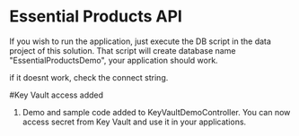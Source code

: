 # Essential Products API
If you wish to run the application, just execute the DB script in the data project of this solution. That script 
will create database name "EssentialProductsDemo", your application should work.

if it doesnt work, check the connect string.

#Key Vault access added

1. Demo and sample code added to KeyVaultDemoController. You can now access secret from Key Vault and use it in your applications.
